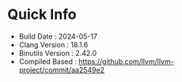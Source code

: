 # Quick Info
* Build Date : 2024-05-17
* Clang Version : 18.1.6
* Binutils Version : 2.42.0
* Compiled Based : https://github.com/llvm/llvm-project/commit/aa2549e2

